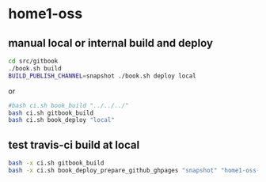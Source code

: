# home1-oss

## manual local or internal build and deploy

```bash
cd src/gitbook
./book.sh build
BUILD_PUBLISH_CHANNEL=snapshot ./book.sh deploy local
```

or

```bash
#bash ci.sh book_build "../../../"
bash ci.sh gitbook_build
bash ci.sh book_deploy "local"
```

## test travis-ci build at local

```bash
bash -x ci.sh gitbook_build
bash -x ci.sh book_deploy_prepare_github_ghpages "snapshot" "home1-oss-gitbook" "https://${GITHUB_INFRASTRUCTURE_CONF_GIT_TOKEN}:x-oauth-basic@github.com/home1-oss-gitbook"
```

